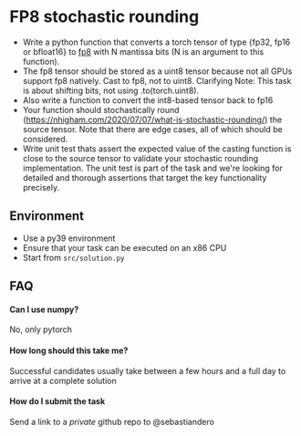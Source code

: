 # FP8 stochastic rounding

- Write a python function that converts a torch tensor of type {fp32, fp16 or bfloat16}
  to [fp8](https://lambdalabs.com/blog/nvidia-hopper-h100-and-fp8-support) with N mantissa bits (N is an argument to
  this function).
- The fp8 tensor should be stored as a uint8 tensor because not all GPUs support fp8 natively. Cast to fp8, not to
  uint8. Clarifying Note: This task is about shifting bits, not using .to(torch.uint8).
- Also write a function to convert the int8-based tensor back to fp16
- Your function should stochastically round (https://nhigham.com/2020/07/07/what-is-stochastic-rounding/) the source
  tensor. Note that there are edge cases, all of which should be considered.
- Write unit test thats assert the expected value of the casting function is close to the source tensor to validate
  your stochastic rounding implementation. The unit test is part of the task and we're looking for detailed and thorough assertions
  that target the key functionality precisely.

## Environment
- Use a py39 environment
- Ensure that your task can be executed on an x86 CPU
- Start from `src/solution.py`

## FAQ

#### Can I use numpy?
No, only pytorch

#### How long should this take me?
Successful candidates usually take between a few hours and a full day to arrive at a complete solution

#### How do I submit the task
Send a link to a _private_ github repo to @sebastiandero
